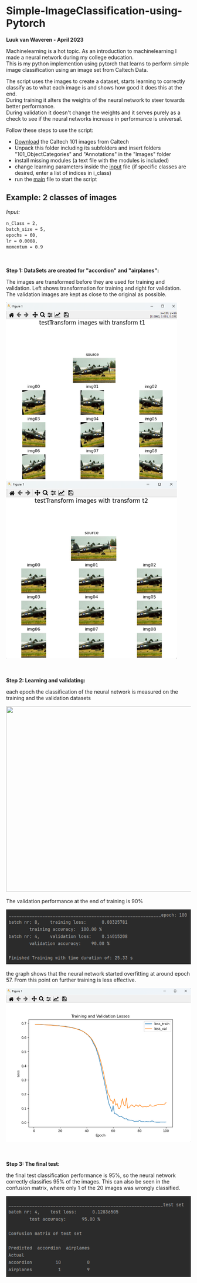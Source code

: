 # Simple-ImageClassification-using-Pytorch

**Luuk van Waveren - April 2023**

Machinelearning is a hot topic. As an introduction to machinelearning I made a neural network during my college education.  
This is my python implemention using pytorch that learns to perform simple image classification using an image set from Caltech Data.

The script uses the images to create a dataset, starts learning to correctly classify as to what each image is and shows how good it does this at the end.  
During training it alters the weights of the neural network to steer towards better performance.  
During validation it doesn't change the weights and it serves purely as a check to see if the neural networks increase in performance is universal.

Follow these steps to use the script:
- [Download](https://data.caltech.edu/records/mzrjq-6wc02) the Caltech 101 images from Caltech
- Unpack this folder including its subfolders and insert folders "101_ObjectCategories" and "Annotations" in the "Images" folder
- install missing modules (a text file with the modules is included)
- change learning parameters inside the [input](IC_Input.py) file (if specific classes are desired, enter a list of indices in i_class)
- run the [main](IC_main.py) file to start the script


## Example: 2 classes of images

_Input:_
```
n_Class = 2,  
batch_size = 5, 
epochs = 60, 
lr = 0.0008, 
momentum = 0.9
```

<br/><br/>
**Step 1: DataSets are created for "accordion" and "airplanes":**


The images are transformed before they are used for training and validation. Left shows transformation for training and right for validation.
The validation images are kept as close to the original as possible.

<p float="left">
    <img src="GitHubReadmeFiles/TrainImageTransform.png" width="466" height="482"/>
    <img src="GitHubReadmeFiles/ValImageTransform.png" width="466" height="482"/>
</p>

<br/><br/>
**Step 2: Learning and validating:**

each epoch the classification of the neural network is measured on the training and the validation datasets

<img src="GitHubReadmeFiles/TrainingAndFinalTest.gif" width="896" height="504"/>

The validation performance at the end of training is 90%

![thumbnail03](GitHubReadmeFiles/EndOfTrainingResult.png)


the graph shows that the neural network started overfitting at around epoch 57.
From this point on further training is less effective.

![thumbnail04](GitHubReadmeFiles/TrainValGraph.png)

<br/><br/>
**Step 3: The final test:**

the final test classification performance is 95%, so the neural network correctly classifies 95% of the images.
This can also be seen in the confusion matrix, where only 1 of the 20 images was wrongly classified.

![thumbnail05](GitHubReadmeFiles/FinalTestResult.png)